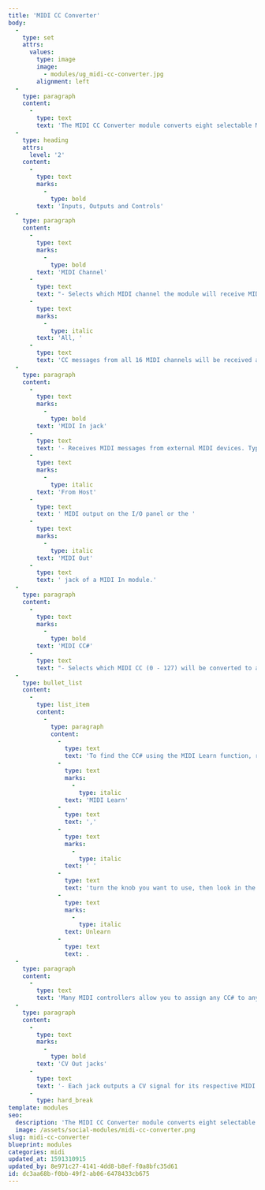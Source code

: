 ```yaml
---
title: 'MIDI CC Converter'
body:
  -
    type: set
    attrs:
      values:
        type: image
        image:
          - modules/ug_midi-cc-converter.jpg
        alignment: left
  -
    type: paragraph
    content:
      -
        type: text
        text: 'The MIDI CC Converter module converts eight selectable MIDI CC (continuous controller) messages from external MIDI devices to individual CV signals for use within Voltage Modular. This allows a hardware device’s knobs and buttons to be used as CV sources.'
  -
    type: heading
    attrs:
      level: '2'
    content:
      -
        type: text
        marks:
          -
            type: bold
        text: 'Inputs, Outputs and Controls'
  -
    type: paragraph
    content:
      -
        type: text
        marks:
          -
            type: bold
        text: 'MIDI Channel'
      -
        type: text
        text: "- Selects which MIDI channel the module will receive MIDI CC messages on.\_ Set this to the same channel that your external device or devices are transmitting MIDI on. When set to "
      -
        type: text
        marks:
          -
            type: italic
        text: 'All, '
      -
        type: text
        text: 'CC messages from all 16 MIDI channels will be received allowing the module to convert CCs from multiple devices on different channels.'
  -
    type: paragraph
    content:
      -
        type: text
        marks:
          -
            type: bold
        text: 'MIDI In jack'
      -
        type: text
        text: '- Receives MIDI messages from external MIDI devices. Typically this will be connected to the '
      -
        type: text
        marks:
          -
            type: italic
        text: 'From Host'
      -
        type: text
        text: ' MIDI output on the I/O panel or the '
      -
        type: text
        marks:
          -
            type: italic
        text: 'MIDI Out'
      -
        type: text
        text: ' jack of a MIDI In module.'
  -
    type: paragraph
    content:
      -
        type: text
        marks:
          -
            type: bold
        text: 'MIDI CC#'
      -
        type: text
        text: "- Selects which MIDI CC (0 - 127) will be converted to a CV signal. Clicking on the small arrow to the right of the number display opens a pop-up menu of the standardized CC message assignments to pick from. Keep in mind that every piece of hardware will transmit different CC messages so it is usually easiest to refer to the MIDI implementation chart of your device or use the MIDI Learn function to find the number you are looking for.\_"
  -
    type: bullet_list
    content:
      -
        type: list_item
        content:
          -
            type: paragraph
            content:
              -
                type: text
                text: 'To find the CC# using the MIDI Learn function, right-click on any knob and select '
              -
                type: text
                marks:
                  -
                    type: italic
                text: 'MIDI Learn'
              -
                type: text
                text: ','
              -
                type: text
                marks:
                  -
                    type: italic
                text: ' '
              -
                type: text
                text: 'turn the knob you want to use, then look in the MIDI tab to see which CC# it transmitted. Once you know the number, you can remove the MIDI assignment by right-clicking on it in the MIDI menu and selecting '
              -
                type: text
                marks:
                  -
                    type: italic
                text: Unlearn
              -
                type: text
                text: .
  -
    type: paragraph
    content:
      -
        type: text
        text: 'Many MIDI controllers allow you to assign any CC# to any knob or button so don’t worry too much about what the list says. If a knob on your controller transmits CC# 5, it doesn’t mean you have to use it to control portamento time.'
  -
    type: paragraph
    content:
      -
        type: text
        marks:
          -
            type: bold
        text: 'CV Out jacks'
      -
        type: text
        text: '- Each jack outputs a CV signal for its respective MIDI CC#. MIDI CC values from 0 - 127 are converted to voltage between 0V and 5V. If no messages are received by the selected MIDI CC, no voltage will be output.'
      -
        type: hard_break
template: modules
seo:
  description: 'The MIDI CC Converter module converts eight selectable MIDI CC (continuous controller) messages from external MIDI devices to individual CV signals for use within Voltage Modular.'
  image: /assets/social-modules/midi-cc-converter.png
slug: midi-cc-converter
blueprint: modules
categories: midi
updated_at: 1591310915
updated_by: 8e971c27-4141-4dd8-b8ef-f0a8bfc35d61
id: dc3aa68b-f0bb-49f2-ab06-6478433cb675
---
```

